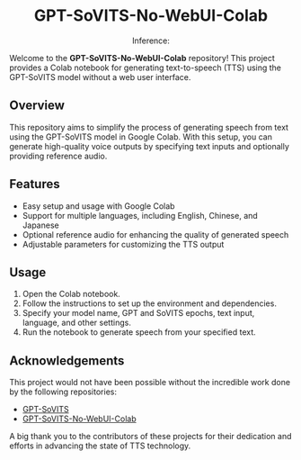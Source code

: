 <div align="center">
  <h1>GPT-SoVITS-No-WebUI-Colab</h1>
  <p>Inference:</p>
</div>

Welcome to the **GPT-SoVITS-No-WebUI-Colab** repository! This project provides a Colab notebook for generating text-to-speech (TTS) using the GPT-SoVITS model without a web user interface.

## Overview

This repository aims to simplify the process of generating speech from text using the GPT-SoVITS model in Google Colab. With this setup, you can generate high-quality voice outputs by specifying text inputs and optionally providing reference audio.

## Features

- Easy setup and usage with Google Colab
- Support for multiple languages, including English, Chinese, and Japanese
- Optional reference audio for enhancing the quality of generated speech
- Adjustable parameters for customizing the TTS output

## Usage

1. Open the Colab notebook.
2. Follow the instructions to set up the environment and dependencies.
3. Specify your model name, GPT and SoVITS epochs, text input, language, and other settings.
4. Run the notebook to generate speech from your specified text.

## Acknowledgements

This project would not have been possible without the incredible work done by the following repositories:

- [GPT-SoVITS](https://github.com/RVC-Boss/GPT-SoVITS)
- [GPT-SoVITS-No-WebUI-Colab](https://github.com/Eempostor/GPT-SoVITS-No-WebUI-Colab)

A big thank you to the contributors of these projects for their dedication and efforts in advancing the state of TTS technology.